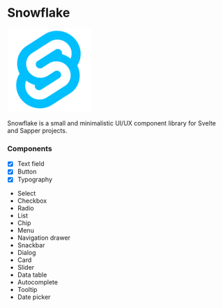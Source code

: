 # Snowflake

<a href="https://github.com/rohinivsenthil/snowflake"><img src="./assets/snowflake-logo.png" alt="Snowflake logo" width="192"></a>

Snowflake is a small and minimalistic UI/UX component library for Svelte and Sapper projects.

### Components

- [x] Text field
- [x] Button
- [x] Typography
- Select
- Checkbox
- Radio
- List
- Chip
- Menu
- Navigation drawer
- Snackbar
- Dialog
- Card
- Slider
- Data table
- Autocomplete
- Tooltip
- Date picker
